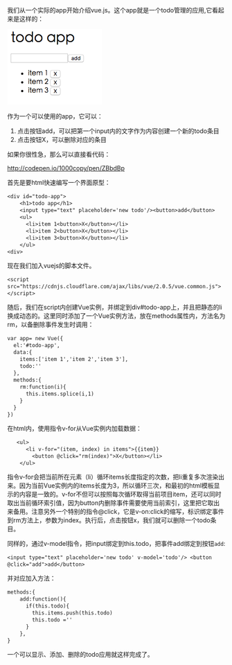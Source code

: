 我们从一个实际的app开始介绍vue.js。这个app就是一个todo管理的应用,它看起来是这样的：

![todoapp.png](todoapp.png)

作为一个可以使用的app，它可以：
1. 点击按钮add，可以把第一个input内的文字作为内容创建一个新的todo条目
2. 点击按钮X，可以删除对应的条目

如果你很性急，那么可以直接看代码：

http://codepen.io/1000copy/pen/ZBbdBp

首先是要html快速编写一个界面原型：

    
    <div id="todo-app">
        <h1>todo app</h1>
        <input type="text" placeholder='new todo'/><button>add</button>
        <ul>
          <li>item 1<button>X</button></li>
          <li>item 2<button>X</button></li>
          <li>item 3<button>X</button></li>
        </ul>
    <div>

现在我们加入vuejs的脚本文件。

    <script src="https://cdnjs.cloudflare.com/ajax/libs/vue/2.0.5/vue.common.js"></script>

随后，我们在script内创建Vue实例，并绑定到div#todo-app上，并且把静态的li换成动态的。这里同时添加了一个Vue实例方法，放在methods属性内，方法名为rm，以备删除事件发生时调用：
    
    var app= new Vue({
      el:'#todo-app',
      data:{
        items:['item 1','item 2','item 3'],
        todo:''
      },
      methods:{
        rm:function(i){
          this.items.splice(i,1)
        }
      }
    })
    
在html内，使用指令v-for从Vue实例内加载数据：

       <ul>
          <li v-for="(item, index) in items">{{item}}
            <button @click="rm(index)">X</button></li>
        </ul>
        
指令v-for会把当前所在元素（li）循环items长度指定的次数，把li重复多次渲染出来。因为当前Vue实例内的items长度为3，所以循环三次，和最初的html模板显示的内容是一致的。v-for不但可以按照每次循环取得当前项目item，还可以同时取出当前循环索引值，因为button内删除事件需要使用当前索引，这里把它取出来备用。注意另外一个特别的指令@click，它是v-on:click的缩写，标识绑定事件到rm方法上，参数为index。执行后，点击按钮x，我们就可以删除一个todo条目。

同样的，通过v-model指令，把input绑定到this.todo，把事件add绑定到按钮`add`:

    <input type="text" placeholder='new todo' v-model='todo'/> <button @click="add">add</button> 

并对应加入方法：

    methods:{
        add:function(){
          if(this.todo){
            this.items.push(this.todo)
            this.todo =''
          }
        },
    }

一个可以显示、添加、删除的todo应用就这样完成了。


